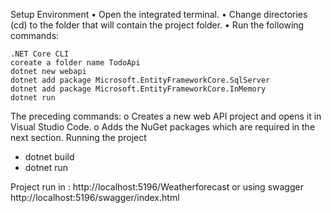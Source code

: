 Setup Environment
    • Open the integrated terminal.
    • Change directories (cd) to the folder that will contain the project folder.
    • Run the following commands:

    .NET Core CLI
    coreate a folder name TodoApi
    dotnet new webapi 
    dotnet add package Microsoft.EntityFrameworkCore.SqlServer
    dotnet add package Microsoft.EntityFrameworkCore.InMemory
    dotnet run
    

The preceding commands:
    o Creates a new web API project and opens it in Visual Studio Code.
    o Adds the NuGet packages which are required in the next section.
Running the project
- dotnet build
- dotnet run

Project run in :
http://localhost:5196/Weatherforecast
or 
using swagger 
http://localhost:5196/swagger/index.html